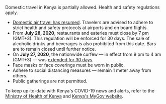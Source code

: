 Domestic travel in Kenya is partially allowed. Health and safety regulations apply.

- [Domestic air travel has resumed](https://www.aa.com.tr/en/africa/kenya-resumes-domestic-flights-amid-rise-in-virus-cases/1911256). Travelers are advised to adhere to strict health and safety protocols at airports and on board flights.
- From **July 28, 2020**, restaurants and eateries must close by 7 pm (GMT+3). This regulation will be enforced for 30 days. The sale of alcoholic drinks and beverages is also prohibited from this date. Bars are to remain closed until further notice.
- On **July 27, 2020**, the nationwide curfew — in effect from 9 pm to 4 am (GMT+3) — was [extended for 30 days](http://mygov.go.ke/administration/archive/notices/200269375410th%20Presidential%20address%20on%20covid-19%20-%2027%20july,%202020.pdf).
- Face masks or face coverings must be worn in public.
- Adhere to social distancing measures — remain 1 meter away from others.
- Public gatherings are not permitted.

To keep up-to-date with Kenya's COVID-19 news and alerts, refer to the [Ministry of Health of Kenya](https://www.health.go.ke/) and [Kenya's MyGov website](http://mygov.go.ke/).
